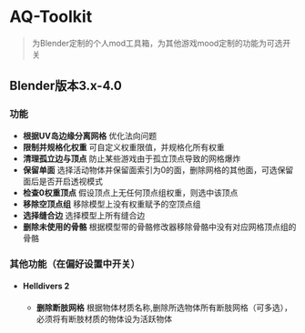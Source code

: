 # AQ-Toolkit
> 为Blender定制的个人mod工具箱，为其他游戏mood定制的功能为可选开关

## Blender版本3.x-4.0

### 功能
- **根据UV岛边缘分离网格** 优化法向问题
- **限制并规格化权重** 可自定义权重限值，并规格化所有权重
- **清理孤立边与顶点** 防止某些游戏由于孤立顶点导致的网格爆炸
- **保留单面** 选择活动物体并保留面索引为0的面，删除网格的其他面，可选保留面后是否开启透视模式
- **检查0权重顶点** 假设顶点上无任何顶点组权重，则选中该顶点
- **移除空顶点组** 移除模型上没有权重赋予的空顶点组
- **选择缝合边** 选择模型上所有缝合边
- **删除未使用的骨骼** 根据模型带的骨骼修改器移除骨骼中没有对应网格顶点组的骨骼

### 其他功能（在偏好设置中开关）
- ####  Helldivers 2
    - **删除断肢网格**  根据物体材质名称,删除所选物体所有断肢网格（可多选），必须将有断肢材质的物体设为活跃物体
    